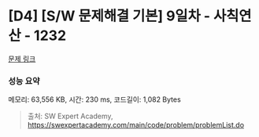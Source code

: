 # [D4] [S/W 문제해결 기본] 9일차 - 사칙연산 - 1232 

[문제 링크](https://swexpertacademy.com/main/code/problem/problemDetail.do?contestProbId=AV141J8KAIcCFAYD) 

### 성능 요약

메모리: 63,556 KB, 시간: 230 ms, 코드길이: 1,082 Bytes



> 출처: SW Expert Academy, https://swexpertacademy.com/main/code/problem/problemList.do